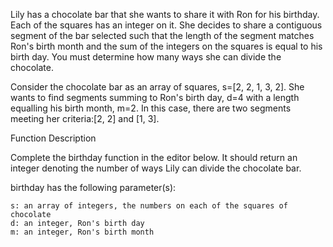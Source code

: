 Lily has a chocolate bar that she wants to share it with Ron for his birthday. Each of the squares has an integer on it. She decides to share a contiguous segment of the bar selected such that the length of the segment matches Ron's birth month and the sum of the integers on the squares is equal to his birth day. You must determine how many ways she can divide the chocolate.

Consider the chocolate bar as an array of squares, s=[2, 2, 1, 3, 2]. She wants to find segments summing to Ron's birth day, d=4 with a length equalling his birth month, m=2. In this case, there are two segments meeting her criteria:[2, 2] and [1, 3].

Function Description

Complete the birthday function in the editor below. It should return an integer denoting the number of ways Lily can divide the chocolate bar.

birthday has the following parameter(s):

    s: an array of integers, the numbers on each of the squares of chocolate
    d: an integer, Ron's birth day
    m: an integer, Ron's birth month
